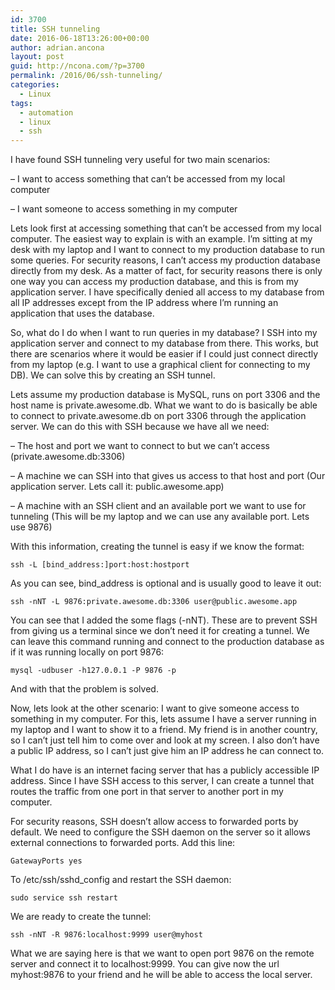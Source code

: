 ```yaml
---
id: 3700
title: SSH tunneling
date: 2016-06-18T13:26:00+00:00
author: adrian.ancona
layout: post
guid: http://ncona.com/?p=3700
permalink: /2016/06/ssh-tunneling/
categories:
  - Linux
tags:
  - automation
  - linux
  - ssh
---
```

I have found SSH tunneling very useful for two main scenarios:

&#8211; I want to access something that can&#8217;t be accessed from my local computer
  
&#8211; I want someone to access something in my computer

Lets look first at accessing something that can&#8217;t be accessed from my local computer. The easiest way to explain is with an example. I&#8217;m sitting at my desk with my laptop and I want to connect to my production database to run some queries. For security reasons, I can&#8217;t access my production database directly from my desk. As a matter of fact, for security reasons there is only one way you can access my production database, and this is from my application server. I have specifically denied all access to my database from all IP addresses except from the IP address where I&#8217;m running an application that uses the database.

So, what do I do when I want to run queries in my database? I SSH into my application server and connect to my database from there. This works, but there are scenarios where it would be easier if I could just connect directly from my laptop (e.g. I want to use a graphical client for connecting to my DB). We can solve this by creating an SSH tunnel.

<!--more-->

Lets assume my production database is MySQL, runs on port 3306 and the host name is private.awesome.db. What we want to do is basically be able to connect to private.awesome.db on port 3306 through the application server. We can do this with SSH because we have all we need:

&#8211; The host and port we want to connect to but we can&#8217;t access (private.awesome.db:3306)
  
&#8211; A machine we can SSH into that gives us access to that host and port (Our application server. Lets call it: public.awesome.app)
  
&#8211; A machine with an SSH client and an available port we want to use for tunneling (This will be my laptop and we can use any available port. Lets use 9876)

With this information, creating the tunnel is easy if we know the format:

```
ssh -L [bind_address:]port:host:hostport
```

As you can see, bind_address is optional and is usually good to leave it out:

```
ssh -nNT -L 9876:private.awesome.db:3306 user@public.awesome.app
```

You can see that I added the some flags (-nNT). These are to prevent SSH from giving us a terminal since we don&#8217;t need it for creating a tunnel. We can leave this command running and connect to the production database as if it was running locally on port 9876:

```
mysql -udbuser -h127.0.0.1 -P 9876 -p
```

And with that the problem is solved.

Now, lets look at the other scenario: I want to give someone access to something in my computer. For this, lets assume I have a server running in my laptop and I want to show it to a friend. My friend is in another country, so I can&#8217;t just tell him to come over and look at my screen. I also don&#8217;t have a public IP address, so I can&#8217;t just give him an IP address he can connect to.

What I do have is an internet facing server that has a publicly accessible IP address. Since I have SSH access to this server, I can create a tunnel that routes the traffic from one port in that server to another port in my computer.

For security reasons, SSH doesn&#8217;t allow access to forwarded ports by default. We need to configure the SSH daemon on the server so it allows external connections to forwarded ports. Add this line:

```
GatewayPorts yes
```

To /etc/ssh/sshd_config and restart the SSH daemon:

```
sudo service ssh restart
```

We are ready to create the tunnel:

```
ssh -nNT -R 9876:localhost:9999 user@myhost
```

What we are saying here is that we want to open port 9876 on the remote server and connect it to localhost:9999. You can give now the url myhost:9876 to your friend and he will be able to access the local server.
